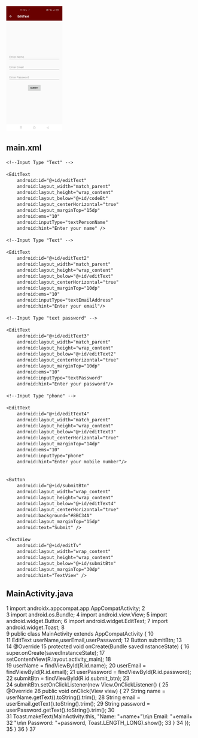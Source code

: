  <img src="https://github.com/savat/test/raw/master/Screenshot_2021-04-02-11-15-25-14_aaebab3cd38c5a49d15f36adf0fb8bcc.jpg" width="150"> 

  ## main.xml
  
<?xml version="1.0" encoding="utf-8"?>
<RelativeLayout xmlns:android="http://schemas.android.com/apk/res/android"
    android:layout_width="match_parent"
    android:layout_height="match_parent">

    <!--Input Type "Text" -->

    <EditText
        android:id="@+id/editText"
        android:layout_width="match_parent"
        android:layout_height="wrap_content"
        android:layout_below="@+id/codeBt"
        android:layout_centerHorizontal="true"
        android:layout_marginTop="15dp"
        android:ems="10"
        android:inputType="textPersonName"
        android:hint="Enter your name" />

    <!--Input Type "Text" -->

    <EditText
        android:id="@+id/editText2"
        android:layout_width="match_parent"
        android:layout_height="wrap_content"
        android:layout_below="@+id/editText"
        android:layout_centerHorizontal="true"
        android:layout_marginTop="10dp"
        android:ems="10"
        android:inputType="textEmailAddress"
        android:hint="Enter your email"/>

    <!--Input Type "text password" -->

    <EditText
        android:id="@+id/editText3"
        android:layout_width="match_parent"
        android:layout_height="wrap_content"
        android:layout_below="@+id/editText2"
        android:layout_centerHorizontal="true"
        android:layout_marginTop="10dp"
        android:ems="10"
        android:inputType="textPassword"
        android:hint="Enter your password"/>

    <!--Input Type "phone" -->

    <EditText
        android:id="@+id/editText4"
        android:layout_width="match_parent"
        android:layout_height="wrap_content"
        android:layout_below="@+id/editText3"
        android:layout_centerHorizontal="true"
        android:layout_marginTop="14dp"
        android:ems="10"
        android:inputType="phone"
        android:hint="Enter your mobile number"/>


    <Button
        android:id="@+id/submitBtn"
        android:layout_width="wrap_content"
        android:layout_height="wrap_content"
        android:layout_below="@+id/editText4"
        android:layout_centerHorizontal="true"
        android:background="#8BC34A"
        android:layout_marginTop="15dp"
        android:text="Submit" />

    <TextView
        android:id="@+id/editTv"
        android:layout_width="wrap_content"
        android:layout_height="wrap_content"
        android:layout_below="@+id/submitBtn"
        android:layout_marginTop="30dp"
        android:hint="TextView" />


</RelativeLayout>



## MainActivity.java

1	import androidx.appcompat.app.AppCompatActivity; 
2	 
3	import android.os.Bundle; 
4	import android.view.View; 
5	import android.widget.Button; 
6	import android.widget.EditText; 
7	import android.widget.Toast; 
8	 
9	public class MainActivity extends AppCompatActivity { 
10	 
11	    EditText userName,userEmail,userPassword; 
12	    Button submitBtn; 
13	 
14	    @Override 
15	    protected void onCreate(Bundle savedInstanceState) { 
16	        super.onCreate(savedInstanceState); 
17	        setContentView(R.layout.activity_main); 
18	 
19	        userName = findViewById(R.id.name); 
20	        userEmail = findViewById(R.id.email); 
21	        userPassword = findViewById(R.id.password); 
22	        submitBtn = findViewById(R.id.submit_btn); 
23	 
24	        submitBtn.setOnClickListener(new View.OnClickListener() { 
25	            @Override 
26	            public void onClick(View view) { 
27	                String name = userName.getText().toString().trim(); 
28	                String email = userEmail.getText().toString().trim(); 
29	                String password = userPassword.getText().toString().trim(); 
30	 
31	                Toast.makeText(MainActivity.this, "Name: "+name+"\n\n Email: "+email+ 
32	                        "\n\n Password: "+password, Toast.LENGTH_LONG).show(); 
33	            } 
34	        }); 
35	    } 
36	} 
37	 

     
